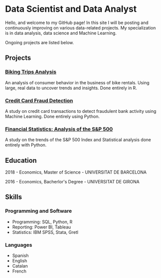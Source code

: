 # Data Scientist and Data Analyst

Hello, and welcome to my GitHub page! In this site I will be posting and continuously improving on various data-related projects.
My specialization is in data analysis, data science and Machine Learning.

Ongoing projects are listed below.

## Projects

### [Biking Trips Analysis](https://github.com/ChristianIPG/biking-trips-analysis)
An analysis of consumer behavior in the business of bike rentals. Using large, real data to uncover trends and insights. Done entirely in R.

### [Credit Card Fraud Detection](https://github.com/ChristianIPG/credit-card-fraud-detection)
A study on credit card transactions to detect fraudulent bank activity using Machine Learning. Done entirely using Python.

### [Financial Statistics: Analysis of the S&P 500](https://github.com/ChristianIPG/financial-analysis-spx)
A study on the trends of the S&P 500 Index and Statistical analysis done entirely with Python.

## Education
2018 - Economics, Master of Science - UNIVERSITAT DE BARCELONA

2016 - Economics, Bacherlor's Degree - UNIVERSITAT DE GIRONA

## Skills
### Programming and Software
* Programming: SQL, Python, R
* Reporting: Power BI, Tableau
* Statistics: IBM SPSS, Stata, Gretl

### Languages
* Spanish
* English
* Catalan
* French
